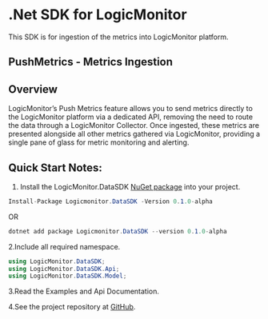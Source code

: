 # .Net SDK for LogicMonitor 
This SDK is for ingestion of the metrics into LogicMonitor platform.
## PushMetrics - Metrics Ingestion
## Overview
LogicMonitor’s Push Metrics feature allows you to send metrics directly to the LogicMonitor platform via a dedicated API, removing the need to route the data through a LogicMonitor Collector. Once ingested, these metrics are presented alongside all other metrics gathered via LogicMonitor, providing a single pane of glass for metric monitoring and alerting.


## Quick Start Notes:

1. Install the LogicMonitor.DataSDK [NuGet package](https://www.nuget.org/packages/Logicmonitor.DataSDK/) into your project.
```csharp
Install-Package Logicmonitor.DataSDK -Version 0.1.0-alpha
```
OR
```csharp
dotnet add package Logicmonitor.DataSDK --version 0.1.0-alpha
```

2.Include all required namespace.

```csharp
using LogicMonitor.DataSDK;
using LogicMonitor.DataSDK.Api;
using LogicMonitor.DataSDK.Model;
```

3.Read the Examples and Api Documentation.

4.See the project repository at [GitHub](https://github.com/logicmonitor/lm-data-sdk-dotnet).
